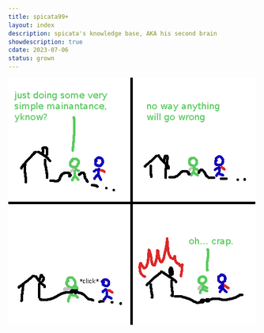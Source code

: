 ```yaml
---
title: spicata99+
layout: index
description: spicata's knowledge base, AKA his second brain
showdescription: true
cdate: 2023-07-06
status: grown
---
```


![oops!](/assets/oopsies.png)